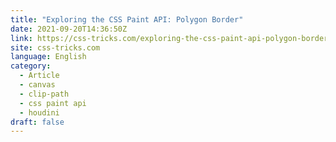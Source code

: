 ```yaml
---
title: "Exploring the CSS Paint API: Polygon Border"
date: 2021-09-20T14:36:50Z
link: https://css-tricks.com/exploring-the-css-paint-api-polygon-border/?utm_medium=RSS&utm_source=news.12bit.vn
site: css-tricks.com
language: English
category:
  - Article
  - canvas
  - clip-path
  - css paint api
  - houdini
draft: false
---
```

